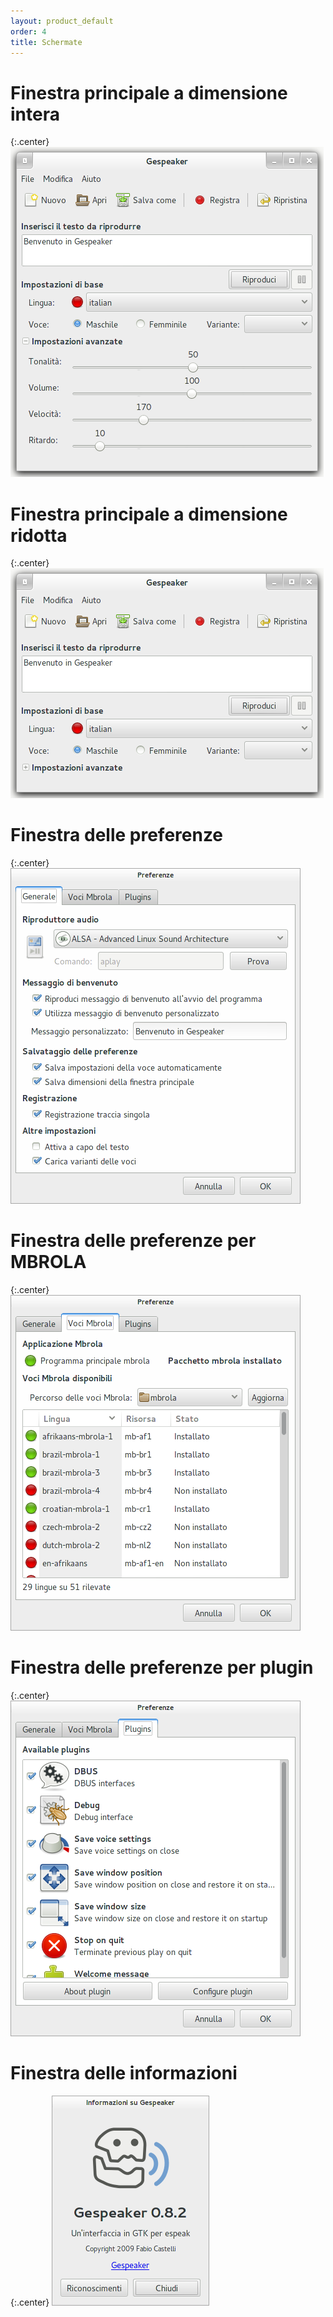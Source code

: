 ```yaml
---
layout: product_default
order: 4
title: Schermate
---
```

# Finestra principale a dimensione intera

{:.center}
![Finestra principale a dimensione intera](/resources/gespeaker/archive/latest/italian/main.png)

# Finestra principale a dimensione ridotta

{:.center}
![Finestra principale a dimensione ridotta](/resources/gespeaker/archive/latest/italian/reduced.png)

# Finestra delle preferenze

{:.center}
![Finestra delle preferenze](/resources/gespeaker/archive/latest/italian/preferences.png)

# Finestra delle preferenze per MBROLA

{:.center}
![Finestra delle preferenze per MBROLA](/resources/gespeaker/archive/latest/italian/mbrola.png)

# Finestra delle preferenze per plugin

{:.center}
![Finestra delle preferenze per plugin](/resources/gespeaker/archive/latest/italian/plugins.png)

# Finestra delle informazioni

{:.center}
![Finestra delle informazioni](/resources/gespeaker/archive/latest/italian/about.png)